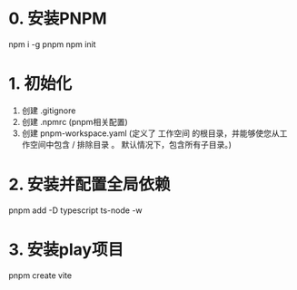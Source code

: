 # 0. 安装PNPM
npm i -g pnpm
npm init

# 1. 初始化
1. 创建 .gitignore 
2. 创建 .npmrc (pnpm相关配置)
3. 创建 pnpm-workspace.yaml (定义了 工作空间 的根目录，并能够使您从工作空间中包含 / 排除目录 。 默认情况下，包含所有子目录。)

# 2. 安装并配置全局依赖
pnpm add -D typescript ts-node -w

# 3. 安装play项目
pnpm create vite

